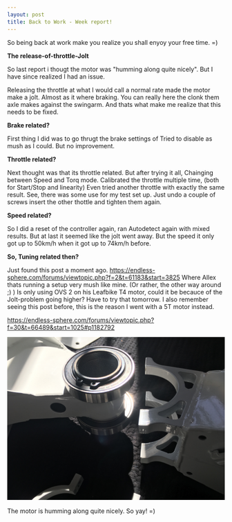 ```yaml
---
layout: post
title: Back to Work - Week report!
---
```

So being back at work make you realize you shall enyoy your free time. =)

**The release-of-throttle-Jolt**

So last report i thougt the motor was "humming along quite nicely".
But I have since realized I had an issue.

Releasing the throttle at what I would call a normal rate made the motor make a jolt. Almost as it where braking. You can really here the clonk them axle makes against the swingarm. And thats what make me realize that this needs to be fixed.

**Brake related?**

First thing I did was to go thrugt the brake settings of Tried to disable as mush as I could. But no improvement.

**Throttle related?**

Next thought was that its throttle related. But after trying it all, Chainging between Speed and Torq mode. Calibrated the throttle multiple time, (both for Start/Stop and linearity)
Even tried another throttle with exactly the same result. See, there was some use for my test set up. Just undo a couple of screws insert the other thottle and tighten them again.



**Speed related?**

So I did a reset of the controller again, ran Autodetect again with mixed results. But at last it seemed like the jolt went away. But the speed it only got up to 50km/h when it got up to 74km/h before.


**So, Tuning related then?**

Just found this post a moment ago.
https://endless-sphere.com/forums/viewtopic.php?f=2&t=61183&start=3825
Where Allex thats running a setup very mush like mine. (Or rather, the other way around ;) ) Is only using OVS 2 on his Leafbike T4 motor, could it be becauce of the Jolt-problem going higher? Have to try that tomorrow. I also remember seeing this post before, this is the reason I went with a 5T motor instead.

https://endless-sphere.com/forums/viewtopic.php?f=30&t=66489&start=1025#p1182792



![Swingarm Ballbearings](/images/swingarm_ballbearings.jpg)

The motor is humming along quite nicely. So yay! =)
